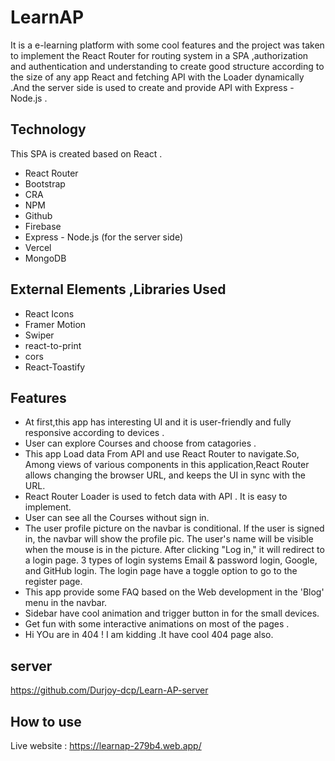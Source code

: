 
# LearnAP
It is a e-learning platform with some cool features and the project was taken to implement the 
    React Router for routing system in a SPA ,authorization and authentication and understanding to create good structure according to the size of any app React 
     and fetching API with the Loader dynamically .And the server side is used to create
     and provide API with Express - Node.js .


## Technology

This SPA is created based on React .

- React Router 
- Bootstrap 
- CRA
- NPM 
- Github 
- Firebase
- Express - Node.js (for the server side) 
- Vercel
- MongoDB


## External Elements ,Libraries  Used 
- React Icons
- Framer Motion
- Swiper
- react-to-print
- cors
- React-Toastify 


## Features
- At first,this app has interesting UI and it is user-friendly and fully responsive
    according to devices .
- User can explore Courses and choose from catagories .
- This app Load data From API and use React Router to navigate.So, Among views of various components in this application,React Router allows changing the browser URL, and keeps the UI in sync with the URL.
- React Router Loader is used to fetch data with API . It is easy to implement.
- User can see all the Courses without sign in.
- The user profile picture on the navbar
     is conditional. If the user is signed in, the navbar will show the profile pic.
    The user's name will be visible when the mouse is in the picture. After clicking "Log in," it will
     redirect to a login page. 3 types of login systems  Email & password login, Google, and GitHub login. The login page 
     have a toggle option to go to the register page.
- This app provide some FAQ based on the Web development in the 'Blog' menu in the navbar.
- Sidebar have cool animation and trigger button in for the small devices.
- Get fun with some interactive animations on most of the pages .
- Hi YOu are in 404 ! I am kidding .It have  cool 404 page also.
## server 
https://github.com/Durjoy-dcp/Learn-AP-server
## How to use
Live website : https://learnap-279b4.web.app/
